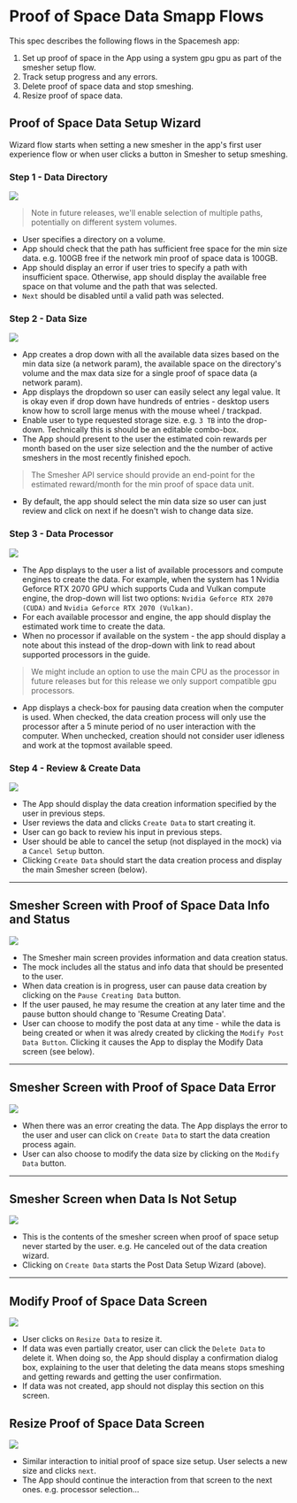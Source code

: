 # Proof of Space Data Smapp Flows
This spec describes the following flows in the Spacemesh app:

1. Set up proof of space in the App using a system gpu gpu as part of the smesher setup flow.
2. Track setup progress and any errors.
3. Delete proof of space data and stop smeshing.
4. Resize proof of space data.

## Proof of Space Data Setup Wizard

Wizard flow starts when setting a new smesher in the app's first user experience flow or when user clicks a button in Smesher to setup smeshing.

### Step 1 - Data Directory
![](./resources/post_mocks/post_setup_directory.png)

> Note in future releases, we'll enable selection of multiple paths, potentially on different system volumes.

- User specifies a directory on a volume.
- App should check that the path has sufficient free space for the min size data. e.g. 100GB free if the network min proof of space data is 100GB.
- App should display an error if user tries to specify a path with insufficient space. Otherwise, app should display the available free space on that volume and the path that was selected.
- `Next` should be disabled until a valid path was selected.


### Step 2 - Data Size
![](./resources/post_mocks/post_setup_size.png)

- App creates a drop down with all the available data sizes based on the min data size (a network param), the available space on the directory's volume and the max data size for a single proof of space data (a network param).
- App displays the dropdown so user can easily select any legal value. It is okay even if drop down have hundreds of entries - desktop users know how to scroll large menus with the mouse wheel / trackpad.
- Enable user to type requested storage size. e.g. `3 TB` into the drop-down. Technically this is should be an editable combo-box.
- The App should present to the user the estimated coin rewards per month based on the user size selection and the the number of active smeshers in the most recently finished epoch.

> The Smesher API service should provide an end-point for the estimated reward/month for the min proof of space data unit.

- By default, the app should select the min data size so user can just review and click on next if he doesn't wish to change data size.

### Step 3 - Data Processor

![](./resources/post_mocks/post_Setup_processor.png)

- The App displays to the user a list of available processors and compute engines to create the data. For example, when the system has 1 Nvidia Geforce RTX 2070 GPU which supports Cuda and Vulkan compute engine, the drop-down will list two options: `Nvidia Geforce RTX 2070 (CUDA)` and `Nvidia Geforce RTX 2070 (Vulkan)`.
- For each available processor and engine, the app should display the estimated work time to create the data.
- When no processor if available on the system - the app should display a note about this instead of the drop-down with link to read about supported processors in the guide.

> We might include an option to use the main CPU as the processor in future releases but for this release we only support compatible gpu processors.

- App displays a check-box for pausing data creation when the computer is used. When checked, the data creation process will only use the processor after a 5 minute period of no user interaction with the computer. When unchecked, creation should not consider user idleness and work at the topmost available speed.


### Step 4 - Review & Create Data

![](./resources/post_mocks/post_Setup_confirm.png)

- The App should display the data creation information specified by the user in previous steps.
- User reviews the data and clicks `Create Data` to start creating it.
- User can go back to review his input in previous steps.
- User should be able to cancel the setup (not displayed in the mock) via a `Cancel Setup` button.
- Clicking `Create Data` should start the data creation process and display the main Smesher screen (below).

---

## Smesher Screen with Proof of Space Data Info and Status

![](./resources/post_mocks/smesher_screen_post_status.png)

- The Smesher main screen provides information and data creation status.
- The mock includes all the status and info data that should be presented to the user.
- When data creation is in progress, user can pause data creation by clicking on the `Pause Creating Data` button.
- If the user paused, he may resume the creation at any later time and the pause button should change to 'Resume Creating Data'.
- User can choose to modify the post data at any time - while the data is being created or when it was alredy created by clicking the `Modify Post Data Button`. Clicking it causes the App to display the Modify Data screen (see below).


---

## Smesher Screen with Proof of Space Data Error
![](./resources/post_mocks/smesher_screen_post_error.png)

- When there was an error creating the data. The App displays the error to the user and user can click on `Create Data` to start the data creation process again.
- User can also choose to modify the data size by clicking on the `Modify Data` button.

---

## Smesher Screen when Data Is Not Setup
![](./resources/post_mocks/smesher_screen_no_post.png)

- This is the contents of the smesher screen when proof of space setup never started by the user. e.g. He canceled out of the data creation wizard.  
- Clicking on `Create Data` starts the Post Data Setup Wizard (above).

---

## Modify Proof of Space Data Screen
![](./resources/post_mocks/post_modify.png)

- User clicks on `Resize Data` to resize it.
- If data was even partially creator, user can click the `Delete Data` to delete it. When doing so, the App should display a confirmation dialog box, explaining to the user that deleting the data means stops smeshing and getting rewards and getting the user confirmation.
- If data was not created, app should not display this section on this screen.

## Resize Proof of Space Data Screen
![](./resources/post_mocks/post_resize.png)

- Similar interaction to initial proof of space size setup. User selects a new size and clicks `next`.
- The App should continue the interaction from that screen to the next ones. e.g. processor selection...
